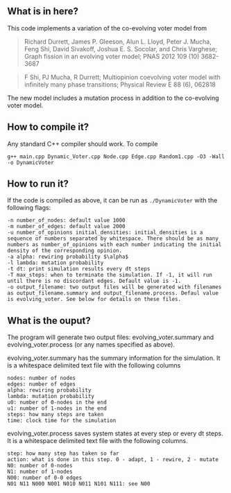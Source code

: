 ## What is in here?

This code implements a variation of the co-evolving voter model from
> Richard Durrett, James P. Gleeson, Alun L. Lloyd, Peter J. Mucha, Feng Shi, David Sivakoff, Joshua E. S. Socolar, and Chris Varghese; Graph fission in an evolving voter model; PNAS 2012 109 (10) 3682-3687

> F Shi, PJ Mucha, R Durrett; Multiopinion coevolving voter model with infinitely many phase transitions; Physical Review E 88 (6), 062818

The new model includes a mutation process in addition to the co-evolving voter model.

## How to compile it?

Any standard C++ compiler should work. To compile
```
g++ main.cpp Dynamic_Voter.cpp Node.cpp Edge.cpp Random1.cpp -O3 -Wall -o DynamicVoter
```

## How to run it?
If the code is compiled as above, it can be run as `./DynamicVoter` with the following flags:
```
-n number_of_nodes: default value 1000
-m number_of_edges: default value 2000
-u number_of_opinions initial_densities: initial_densities is a sequence of numbers separated by whitespace. There should be as many numbers as number_of_opinions with each number indicating the initial density of the corresponding opinion.
-a alpha: rewiring probability $\alpha$
-l lambda: mutation probability
-t dt: print simulation results every dt steps
-T max_steps: when to terminate the simulation. If -1, it will run until there is no discordant edges. Default value is -1.
-o output_filename: two output files will be generated with filenames as output_filename.summary and output_filename.process. Defaul value is evolving_voter. See below for details on these files.
```

## What is the ouput?
The program will generate two output files: evolving_voter.summary and evolving_voter.process (or any names specified as above).

evolving_voter.summary has the summary information for the simulation. It is a whitespace delimited text file with the following columns
```
nodes: number of nodes
edges: number of edges
alpha: rewiring probability
lambda: mutation probability
u0: number of 0-nodes in the end
u1: number of 1-nodes in the end
steps: how many steps are taken 
time: clock time for the simulation
```
evolving_voter.process saves system states at every step or every dt steps. It is a whitespace delimited text file with the following columns. 
``` 
step: how many step has taken so far
action: what is done in this step. 0 - adapt, 1 - rewire, 2 - mutate
N0: number of 0-nodes
N1: number of 1-nodes 
N00: number of 0-0 edges
N01 N11 N000 N001 N010 N011 N101 N111: see N00
```
